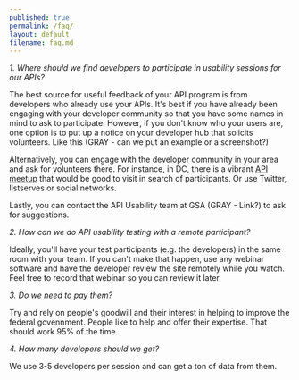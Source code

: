 ```yaml
---
published: true
permalink: /faq/
layout: default
filename: faq.md
---
```


*1. Where should we find developers to participate in usability sessions for our APIs?*  

The best source for useful feedback of your API program is from developers who already use your APIs.  It's best if you have already been engaging with your developer community so that you have some names in mind to ask to participate. However, if you don't know who your users are, one option is to put up a notice on your developer hub that solicits volunteers.  Like this (GRAY - can we put an example or a screenshot?)
  
Alternatively, you can engage with the developer community in your area and ask for volunteers there.  For instance, in DC, there is a vibrant [API meetup](http://www.meetup.com/DC-Web-API-User-Group/) that would be good to visit in search of participants.  Or use Twitter, listserves or social networks.

Lastly, you can contact the API Usability team at GSA (GRAY - Link?) to ask for suggestions.   


*2. How can we do API usability testing with a remote participant?*  

Ideally, you'll have your test participants (e.g. the developers) in the same room with your team. If you can't make that happen, use any webinar software and have the developer review the site remotely while you watch. Feel free to record that webinar so you can review it later.

*3. Do we need to pay them?*  

Try and rely on people's goodwill and their interest in helping to improve the federal govennment. People like to help and offer their expertise. That should work 95% of the time.

*4. How many developers should we get?*  

We use 3-5 developers per session and can get a ton of data from them.








